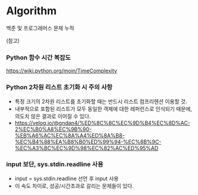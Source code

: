 # Algorithm
백준 및 프로그래머스 문제 누적



(참고)
### Python 함수 시간 복잡도
https://wiki.python.org/moin/TimeComplexity

### Python 2차원 리스트 초기화 시 주의 사항
- 특정 크기의 2차원 리스트를 초기화할 때는 반드시 리스트 컴프리헨션 이용할 것.
- 내부적으로 포함된 리스트가 모두 동일한 객체에 대한 레퍼런스로 인식되기 때문에, 의도치 않은 결과로 이어질 수 있다.
- https://velog.io/@gndan4/%ED%8C%8C%EC%9D%B4%EC%8D%AC-2%EC%B0%A8%EC%9B%90-%EB%A6%AC%EC%8A%A4%ED%8A%B8-%EC%B4%88%EA%B8%B0%ED%99%94-%EC%8B%9C-%EC%A3%BC%EC%9D%98%EC%82%AC%ED%95%AD

### input 보단, sys.stdin.readline 사용
- input = sys.stdin.readline 선언 후 input 사용
- 이 속도 차이로, 성공/시간초과로 갈리는 문제들이 있다.
